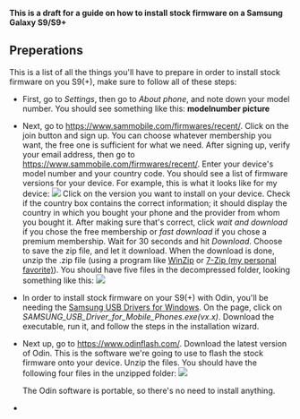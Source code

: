 **This is a draft for a guide on how to install stock firmware on a Samsung Galaxy S9/S9+**

## Preperations
This is a list of all the things you'll have to prepare in order to install stock firmware on you S9(+), make sure to follow all of these steps:
* First, go to *Settings*, then go to *About phone*, and note down your model number. You should see something like this:
**modelnumber picture**
* Next, go to https://www.sammobile.com/firmwares/recent/. Click on the join button and sign up. You can choose whatever membership you want, the free one is sufficient for what we need. After signing up, verify your email address, then go to https://www.sammobile.com/firmwares/recent/. Enter your device's model number and your country code. You should see a list of firmware versions for your device. For example, this is what it looks like for my device:
![](https://user-images.githubusercontent.com/66011441/120787442-a8bc9c80-c52f-11eb-8468-66cdad213a9d.PNG)
  Click on the version you want to install on your device. Check if the country box contains the correct information; it should display the country in which you bought your phone and the provider from whom you bought it. After making sure that's correct, click *wait and download* if you chose the free membership or *fast download* if you chose a premium membership. Wait for 30 seconds and hit *Download*. Choose to save the zip file, and let it download. 
  When the download is done, unzip the .zip file (using a program like [WinZip](https://www.winzip.com/win/nl/) or [7-Zip (my personal favorite)](https://www.7-zip.org/)). You should have five files in the decompressed folder, looking something like this:
  ![](https://user-images.githubusercontent.com/66011441/120792588-0b189b80-c536-11eb-94de-bf649d19c383.PNG)
  
* In order to install stock firmware on your S9(+) with Odin, you'll be needing the [Samsung USB Drivers for Windows](https://developer.samsung.com/mobile/android-usb-driver.html). On the page, click on *SAMSUNG_USB_Driver_for_Mobile_Phones.exe(vx.x)*. Download the executable, run it, and follow the steps in the installation wizard.
* Next up, go to https://www.odinflash.com/. Download the latest version of Odin. This is the software we're going to use to flash the stock firmware onto your device. Unzip the files. You should have the following four files in the unzipped folder:
![](https://user-images.githubusercontent.com/66011441/120792023-38b11500-c535-11eb-80ee-79b97d77f986.PNG)

  The Odin software is portable, so there's no need to install anything.
* 
